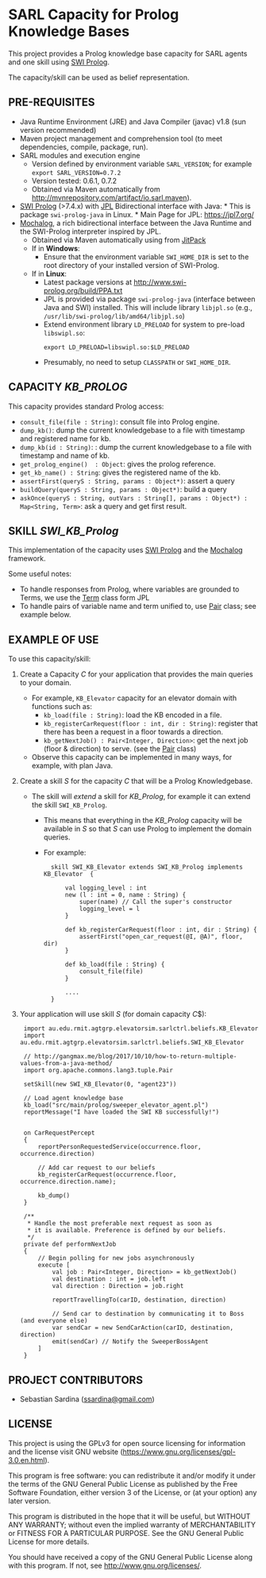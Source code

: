 # SARL Capacity for Prolog Knowledge Bases

This project provides a Prolog knowledge base capacity for SARL agents and one skill using [SWI Prolog](http://www.swi-prolog.org/).

The capacity/skill can be used as belief representation.


## PRE-REQUISITES

* Java Runtime Environment (JRE) and Java Compiler (javac) v1.8 (sun version recommended)
* Maven project management and comprehension tool (to meet dependencies, compile, package, run).
* SARL modules and execution engine 
	* Version defined by environment variable `SARL_VERSION`; for example `export SARL_VERSION=0.7.2`
	* Version tested: 0.6.1, 0.7.2
	* Obtained via Maven automatically from http://mvnrepository.com/artifact/io.sarl.maven).
* [SWI Prolog](http://www.swi-prolog.org/) (>7.4.x) with [JPL](http://www.swi-prolog.org/pldoc/doc_for?object=section(%27packages/jpl.html%27)) Bidirectional interface with Java:
		* This is package `swi-prolog-java` in Linux.
		* Main Page for JPL: https://jpl7.org/ 
* [Mochalog](https://github.com/ssardina/mochalog), a rich bidirectional interface between the Java Runtime and the SWI-Prolog interpreter inspired by JPL.
	* Obtained via Maven automatically using from [JitPack](https://jitpack.io/#ssardina/mochalog)
	* If in **Windows**:
		* Ensure that the environment variable `SWI_HOME_DIR` is set to the root directory of your installed version of SWI-Prolog.
	* If in **Linux**:
		* Latest package versions at <http://www.swi-prolog.org/build/PPA.txt> 
		* JPL is provided via package `swi-prolog-java` (interface between Java and SWI) installed. This will include library `libjpl.so` (e.g., `/usr/lib/swi-prolog/lib/amd64/libjpl.so`)
		* Extend environment library `LD_PRELOAD` for system to pre-load `libswipl.so`:
			```
			export LD_PRELOAD=libswipl.so:$LD_PRELOAD 
			```
		* Presumably, no need to setup `CLASSPATH` or `SWI_HOME_DIR`.


## CAPACITY *KB_PROLOG*


This capacity provides standard Prolog access:

* `consult_file(file : String)`: consult file into Prolog engine.
* `dump_kb()`: dump the current knowledgebase to a file with timestamp and registered name for kb.
* `dump_kb(id : String)`: : dump the current knowledgebase to a file with timestamp and name of kb.
* `get_prolog_engine()	: Object`: gives the prolog reference.
* `get_kb_name() : String`: gives the registered name of the kb.
* `assertFirst(queryS : String, params : Object*)`: assert a query
* `buildQuery(queryS : String, params : Object*)`: build a query
* `askOnce(queryS : String, outVars : String[], params : Object*) : Map<String, Term>`: ask a query and get first result.


## SKILL *SWI_KB_Prolog*

This implementation of the capacity uses [SWI Prolog](http://www.swi-prolog.org/) and the [Mochalog](https://github.com/ssardina/mochalog) framework.


Some useful notes:

* To handle responses from Prolog, where variables are grounded to Terms, we use the [Term](http://www.swi-prolog.org/packages/jpl/java_api/javadoc/jpl/Term.html) class form JPL
* To handle pairs of variable name and term unified to, use [Pair](http://gangmax.me/blog/2017/10/10/how-to-return-multiple-values-from-a-java-method/) class; see example below.


## EXAMPLE OF USE

To use this capacity/skill:

1. Create a Capacity *C* for your application that provides the main queries to your domain.
	* For example, `KB_Elevator` capacity for an elevator domain with functions such as:
		* `kb_load(file : String)`: load the KB encoded in a file.
		* `kb_registerCarRequest(floor : int, dir : String)`: register that there has been a request in a floor towards a direction.
		* `kb_getNextJob() : Pair<Integer, Direction>`: get the next job (floor & direction) to serve. (see the [Pair](http://gangmax.me/blog/2017/10/10/how-to-return-multiple-values-from-a-java-method/) class)
	* Observe this capacity can be implemented in many ways, for example, with plan Java.
2. Create a skill *S* for the capacity *C* that will be a Prolog Knowledgebase.
	* The skill will *extend* a skill for *KB_Prolog*, for example it can extend the skill `SWI_KB_Prolog`.
		* This means that everything in the *KB_Prolog* capacity will be available in *S* so that *S* can use Prolog to implement the domain queries.
		* For example:
		
				skill SWI_KB_Elevator extends SWI_KB_Prolog implements KB_Elevator  {
		
					val logging_level : int
					new (l : int = 0, name : String) {
						super(name) // Call the super's constructor
						logging_level = l
					}
				
					def kb_registerCarRequest(floor : int, dir : String) {
						assertFirst("open_car_request(@I, @A)", floor, dir)
					}

					def kb_load(file : String) {
						consult_file(file)
					}
					
					....
				}
3. Your application will use skill *S* (for domain capacity *C*$):


		import au.edu.rmit.agtgrp.elevatorsim.sarlctrl.beliefs.KB_Elevator
		import au.edu.rmit.agtgrp.elevatorsim.sarlctrl.beliefs.SWI_KB_Elevator
		
		// http://gangmax.me/blog/2017/10/10/how-to-return-multiple-values-from-a-java-method/
		import org.apache.commons.lang3.tuple.Pair

		setSkill(new SWI_KB_Elevator(0, "agent23"))

		// Load agent knowledge base
		kb_load("src/main/prolog/sweeper_elevator_agent.pl")
		reportMessage("I have loaded the SWI KB successfully!")		


		on CarRequestPercept 
		{
			reportPersonRequestedService(occurrence.floor, occurrence.direction)
			
			// Add car request to our beliefs
			kb_registerCarRequest(occurrence.floor, occurrence.direction.name);
			
			kb_dump()
		}

		/**
		 * Handle the most preferable next request as soon as
		 * it is available. Preference is defined by our beliefs.
		 */
		private def performNextJob
		{
			// Begin polling for new jobs asynchronously
			execute [
				val job : Pair<Integer, Direction> = kb_getNextJob()
				val destination : int = job.left
				val direction : Direction = job.right
				
				reportTravellingTo(carID, destination, direction)
	
				// Send car to destination by communicating it to Boss (and everyone else)
				var sendCar = new SendCarAction(carID, destination, direction)
				emit(sendCar) // Notify the SweeperBossAgent
			]
		}


## PROJECT CONTRIBUTORS 

* Sebastian Sardina (ssardina@gmail.com)



## LICENSE 

This project is using the GPLv3 for open source licensing for information and the license visit GNU website (https://www.gnu.org/licenses/gpl-3.0.en.html).

This program is free software: you can redistribute it and/or modify it under the terms of the GNU General Public License as published by the Free Software Foundation, either version 3 of the License, or (at your option) any later version.

This program is distributed in the hope that it will be useful, but WITHOUT ANY WARRANTY; without even the implied warranty of
MERCHANTABILITY or FITNESS FOR A PARTICULAR PURPOSE.  See the GNU General Public License for more details.

You should have received a copy of the GNU General Public License along with this program.  If not, see <http://www.gnu.org/licenses/>.

